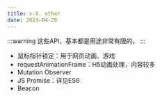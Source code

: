 ```yaml
---
title: x-8. other
date: 2023-04-20
---
```


:::warning
这些API，基本都是用途非常有限的。
:::

- 鼠标指针锁定：用于网页动画、游戏
- requestAnimationFrame：H5动画处理，内容较多
- Mutation Observer
- JS Promise：详见ES6
- Beacon